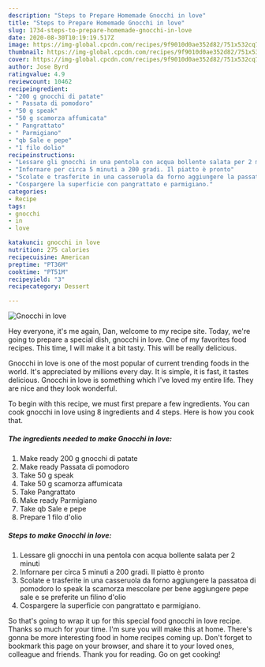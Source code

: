 ```yaml
---
description: "Steps to Prepare Homemade Gnocchi in love"
title: "Steps to Prepare Homemade Gnocchi in love"
slug: 1734-steps-to-prepare-homemade-gnocchi-in-love
date: 2020-08-30T10:19:19.517Z
image: https://img-global.cpcdn.com/recipes/9f9010d0ae352d82/751x532cq70/gnocchi-in-love-recipe-main-photo.jpg
thumbnail: https://img-global.cpcdn.com/recipes/9f9010d0ae352d82/751x532cq70/gnocchi-in-love-recipe-main-photo.jpg
cover: https://img-global.cpcdn.com/recipes/9f9010d0ae352d82/751x532cq70/gnocchi-in-love-recipe-main-photo.jpg
author: Jose Byrd
ratingvalue: 4.9
reviewcount: 10462
recipeingredient:
- "200 g gnocchi di patate"
- " Passata di pomodoro"
- "50 g speak"
- "50 g scamorza affumicata"
- " Pangrattato"
- " Parmigiano"
- "qb Sale e pepe"
- "1 filo dolio"
recipeinstructions:
- "Lessare gli gnocchi in una pentola con acqua bollente salata per 2 minuti"
- "Infornare per circa 5 minuti a 200 gradi. Il piatto è pronto"
- "Scolate e trasferite in una casseruola da forno aggiungere la passatoa di pomodoro lo speak la scamorza mescolare per bene aggiungere pepe sale e se preferite un filino d&#39;olio"
- "Cospargere la superficie con pangrattato e parmigiano."
categories:
- Recipe
tags:
- gnocchi
- in
- love

katakunci: gnocchi in love 
nutrition: 275 calories
recipecuisine: American
preptime: "PT36M"
cooktime: "PT51M"
recipeyield: "3"
recipecategory: Dessert

---
```



![Gnocchi in love](https://img-global.cpcdn.com/recipes/9f9010d0ae352d82/751x532cq70/gnocchi-in-love-recipe-main-photo.jpg)

Hey everyone, it's me again, Dan, welcome to my recipe site. Today, we're going to prepare a special dish, gnocchi in love. One of my favorites food recipes. This time, I will make it a bit tasty. This will be really delicious.



Gnocchi in love is one of the most popular of current trending foods in the world. It's appreciated by millions every day. It is simple, it is fast, it tastes delicious. Gnocchi in love is something which I've loved my entire life. They are nice and they look wonderful.


To begin with this recipe, we must first prepare a few ingredients. You can cook gnocchi in love using 8 ingredients and 4 steps. Here is how you cook that.

<!--inarticleads1-->

##### The ingredients needed to make Gnocchi in love:

1. Make ready 200 g gnocchi di patate
1. Make ready  Passata di pomodoro
1. Take 50 g speak
1. Take 50 g scamorza affumicata
1. Take  Pangrattato
1. Make ready  Parmigiano
1. Take qb Sale e pepe
1. Prepare 1 filo d&#39;olio




<!--inarticleads2-->

##### Steps to make Gnocchi in love:

1. Lessare gli gnocchi in una pentola con acqua bollente salata per 2 minuti
1. Infornare per circa 5 minuti a 200 gradi. Il piatto è pronto
1. Scolate e trasferite in una casseruola da forno aggiungere la passatoa di pomodoro lo speak la scamorza mescolare per bene aggiungere pepe sale e se preferite un filino d&#39;olio
1. Cospargere la superficie con pangrattato e parmigiano.




So that's going to wrap it up for this special food gnocchi in love recipe. Thanks so much for your time. I'm sure you will make this at home. There's gonna be more interesting food in home recipes coming up. Don't forget to bookmark this page on your browser, and share it to your loved ones, colleague and friends. Thank you for reading. Go on get cooking!
